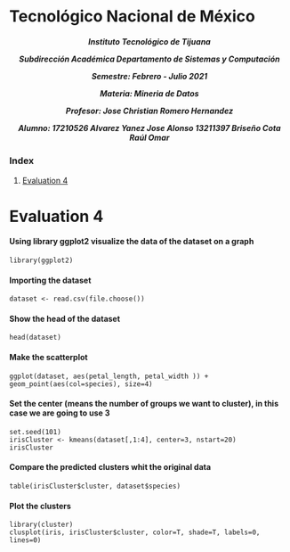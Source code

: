 <h1>Tecnológico Nacional de México</h1>
<h5 style="text-align: center;"> Instituto Tecnológico de Tijuana 

Subdirección Académica 
Departamento de Sistemas y Computación 

Semestre: Febrero - Julio 2021

Materia:
Mineria de Datos

Profesor: 
Jose Christian Romero Hernandez

Alumno: 
17210526 Alvarez Yanez Jose Alonso
13211397 Briseño Cota Raúl Omar


 </h5>


### Index

1. [Evaluation 4](#id1)


# Evaluation 4<a name="id1"></a>


#### Using library ggplot2 visualize the data of the dataset on a graph
```{r}
library(ggplot2)
```

#### Importing the dataset
```{r}
dataset <- read.csv(file.choose())
```

#### Show the head of the dataset
```{r}
head(dataset)
```

#### Make the scatterplot
```{r}
ggplot(dataset, aes(petal_length, petal_width )) + geom_point(aes(col=species), size=4)
```

#### Set the center (means the number of groups we want to cluster), in this case we are going to use 3
```{r}
set.seed(101)
irisCluster <- kmeans(dataset[,1:4], center=3, nstart=20)
irisCluster
```

#### Compare the predicted clusters whit the original data
```{r}
table(irisCluster$cluster, dataset$species)
```

#### Plot the clusters
```{r}
library(cluster)
clusplot(iris, irisCluster$cluster, color=T, shade=T, labels=0, lines=0)
```